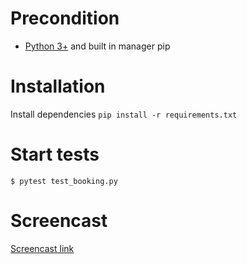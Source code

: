 # Precondition

* [Python 3+](https://www.python.org/) and built in manager pip

# Installation

Install dependencies `pip install -r requirements.txt`

# Start tests

```
$ pytest test_booking.py
```

# Screencast

[Screencast link](http://cloud.movavi.com/show/1EykAsnIhK2S4oL5avwgxZQO09dRclGW)